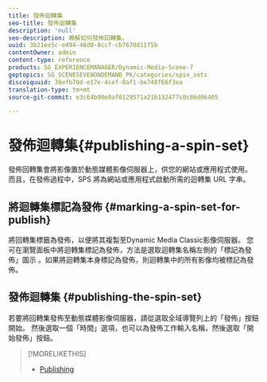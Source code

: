 ```yaml
---
title: 發佈迴轉集
seo-title: 發佈迴轉集
description: 'null'
seo-description: 瞭解如何發佈回轉集。
uuid: 3b21ee5c-e494-48d0-8ccf-cb7670d11f5b
contentOwner: admin
content-type: reference
products: SG_EXPERIENCEMANAGER/Dynamic-Media-Scene-7
geptopics: SG_SCENESEVENONDEMAND_PK/categories/spin_sets
discoiquuid: 38efb70d-e17e-4cef-8af1-be748f66f3ea
translation-type: tm+mt
source-git-commit: e3c64b90e0af0129571a21b132477c0c86d06405

---
```



# 發佈迴轉集{#publishing-a-spin-set}

發佈回轉集會將影像置於動態媒體影像伺服器上，供您的網站或應用程式使用。 而且，在發佈過程中，SPS 將為網站或應用程式啟動所需的迴轉集 URL 字串。

## 將迴轉集標記為發佈 {#marking-a-spin-set-for-publish}

將回轉集標籤為發佈，以便將其複製至Dynamic Media Classic影像伺服器。 您可在瀏覽面板中將迴轉集標記為發佈，方法是選取迴轉集名稱左側的「標記為發佈」圖示 。如果將迴轉集本身標記為發佈，則迴轉集中的所有影像均被標記為發佈。

## 發佈迴轉集 {#publishing-the-spin-set}

若要將回轉集發佈至動態媒體影像伺服器，請從選取全域導覽列上的「發佈」按鈕開始。 然後選取一個「時間」選項，也可以為發佈工作輸入名稱，然後選取「開始發佈」按鈕。

>[!MORELIKETHIS]
>
>* [Publishing](publishing-files.md#publishing_files)

